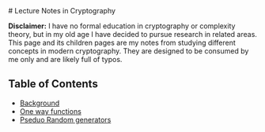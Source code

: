 <div class="container">
# Lecture Notes in Cryptography

**Disclaimer:** I have no formal education in cryptography or complexity theory, but
in my old age I have decided to pursue research in related areas. This
page and its children pages are my notes from studying different
concepts in modern cryptography. They are designed to be consumed by
me only and are likely full of typos. 

## Table of Contents

* [Background](./Prelims/)
* [One way functions](./OneWayFunctions/)
* [Pseduo Random generators](./PseudoRandomStuff/)

</div>
